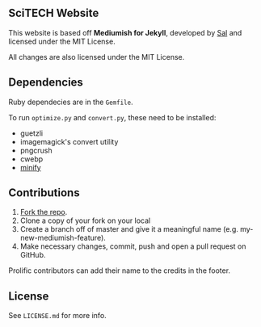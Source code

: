 ## SciTECH Website 

This website is based off **Mediumish for Jekyll**, developed by [Sal](https://www.wowthemes.net) and licensed under the MIT License.

All changes are also licensed under the MIT License. 


## Dependencies 
Ruby dependecies are in the `Gemfile`. 

To run `optimize.py` and `convert.py`, these need to be installed:
- guetzli
- imagemagick's convert utility
- pngcrush
- cwebp
- [minify](https://github.com/tdewolff/minify)

## Contributions
1. [Fork the repo](https://github.com/innovativeinventor/scitech).
2. Clone a copy of your fork on your local
3. Create a branch off of master and give it a meaningful name (e.g. my-new-mediumish-feature).
4. Make necessary changes, commit, push and open a pull request on GitHub.

Prolific contributors can add their name to the credits in the footer.

## License
See `LICENSE.md` for more info.
